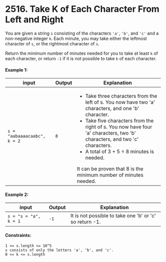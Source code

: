 # 2516. Take K of Each Character From Left and Right

You are given a string `s` consisting of the characters `'a'`, `'b'`, and `'c'` and a non-negative integer `k`. Each minute, you may take either the leftmost character of `s`, or the rightmost character of `s`.

Return the minimum number of minutes needed for you to take at least `k` of each character, or return `-1` if it is not possible to take `k` of each character.

 

#### Example 1:

| input                       | Output | Explanation                                                                                                                                                                                                                                                                                                                                                         |
|-----------------------------|--------|---------------------------------------------------------------------------------------------------------------------------------------------------------------------------------------------------------------------------------------------------------------------------------------------------------------------------------------------------------------------|
| `s = "aabaaaacaabc", k = 2` | `8`    | <ul><li>Take three characters from the left of s. You now have two 'a' characters, and one 'b' character.</li><li>Take five characters from the right of s. You now have four 'a' characters, two 'b' characters, and two 'c' characters.</li><li>A total of 3 + 5 = 8 minutes is needed.</li></ul>It can be proven that 8 is the minimum number of minutes needed. |

#### Example 2:

| input                 | Output | Explanation                                             |
|-----------------------|--------|---------------------------------------------------------|
| `s = "s = "a", k = 1` | `-1`   | It is not possible to take one 'b' or 'c' so return -1. |

#### Constraints:

`1 <= s.length <= 10^5`\
`s consists of only the letters 'a', 'b', and 'c'.`\
`0 <= k <= s.length`